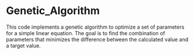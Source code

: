 # Genetic_Algorithm
This code implements a genetic algorithm to optimize a set of parameters for a simple linear equation. The goal is to find the combination of parameters that minimizes the difference between the calculated value and a target value.
